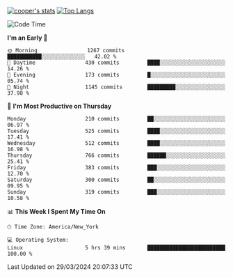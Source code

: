 [![cooper's stats](https://github-readme-stats-dwoluvhms-coopjz.vercel.app/api?username=coopjz&count_private=true)](https://github.com/coopjz/github-readme-stats)
[![Top Langs](https://github-readme-stats-dwoluvhms-coopjz.vercel.app/api/top-langs/?username=coopjz&count_private=true&langs_count=8&layout=compact)](https://github.com/coopjz/github-readme-stats)
<!--START_SECTION:waka-->
![Code Time](http://img.shields.io/badge/Code%20Time-7%20hrs%2037%20mins-blue)

**I'm an Early 🐤** 

```text
🌞 Morning                1267 commits        ███████████░░░░░░░░░░░░░░   42.02 % 
🌆 Daytime                430 commits         ████░░░░░░░░░░░░░░░░░░░░░   14.26 % 
🌃 Evening                173 commits         █░░░░░░░░░░░░░░░░░░░░░░░░   05.74 % 
🌙 Night                  1145 commits        █████████░░░░░░░░░░░░░░░░   37.98 % 
```
📅 **I'm Most Productive on Thursday** 

```text
Monday                   210 commits         ██░░░░░░░░░░░░░░░░░░░░░░░   06.97 % 
Tuesday                  525 commits         ████░░░░░░░░░░░░░░░░░░░░░   17.41 % 
Wednesday                512 commits         ████░░░░░░░░░░░░░░░░░░░░░   16.98 % 
Thursday                 766 commits         ██████░░░░░░░░░░░░░░░░░░░   25.41 % 
Friday                   383 commits         ███░░░░░░░░░░░░░░░░░░░░░░   12.70 % 
Saturday                 300 commits         ██░░░░░░░░░░░░░░░░░░░░░░░   09.95 % 
Sunday                   319 commits         ███░░░░░░░░░░░░░░░░░░░░░░   10.58 % 
```


📊 **This Week I Spent My Time On** 

```text
🕑︎ Time Zone: America/New_York

💻 Operating System: 
Linux                    5 hrs 39 mins       █████████████████████████   100.00 % 
```


 Last Updated on 29/03/2024 20:07:33 UTC
<!--END_SECTION:waka-->
